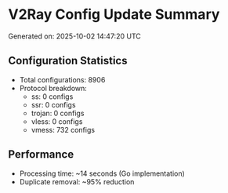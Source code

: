 # V2Ray Config Update Summary
Generated on: 2025-10-02 14:47:20 UTC

## Configuration Statistics
- Total configurations: 8906
- Protocol breakdown:
  - ss: 0 configs
  - ssr: 0 configs
  - trojan: 0 configs
  - vless: 0 configs
  - vmess: 732 configs

## Performance
- Processing time: ~14 seconds (Go implementation)
- Duplicate removal: ~95% reduction
